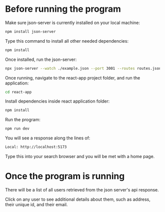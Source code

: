 # Before running the program

Make sure json-server is currently installed on your local machine:

```bash
npm install json-server
```

Type this command to install all other needed dependencies:

```bash
npm install
```

Once installed, run the json-server:

```bash
npx json-server --watch ./example.json --port 3001 --routes routes.json
```

Once running, navigate to the react-app project folder, and run the application:

```bash
cd react-app
```

Install dependencies inside react application folder:

```bash
npm install
```

Run the program:

```bash
npm run dev
```

You will see a response along the lines of:

```bash
Local: http://localhost:5173
```

Type this into your search browser and you will be met with a home page.

# Once the program is running

There will be a list of all users retrieved from the json server's api response.

Click on any user to see additional details about them, such as address, their unique id, and their email. 





